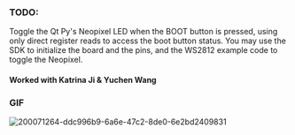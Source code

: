 ### TODO:

Toggle the Qt Py's Neopixel LED when the BOOT button is pressed, using only direct register reads to access the boot button status. You may use the SDK to initialize the board and the pins, and the WS2812 example code to toggle the Neopixel. 

#### Worked with Katrina Ji & Yuchen Wang

### GIF 

![200071264-ddc996b9-6a6e-47c2-8de0-6e2bd2409831](https://user-images.githubusercontent.com/114255407/202758459-cc1a824e-0df5-4be7-a81b-6c6a059ecd35.gif)

